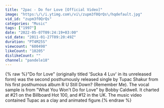 ```yaml
---
title: "2pac - Do for Love [Official Video]"
image: "https:\/\/i.ytimg.com\/vi\/zupm3f0QrQs\/hqdefault.jpg"
vid_id: "zupm3f0QrQs"
categories: "Music"
tags: ["1997"]
date: "2022-05-07T09:24:19+03:00"
vid_date: "2011-01-27T09:20:49Z"
duration: "PT4M25S"
viewcount: "600498"
likeCount: "10205"
dislikeCount: ""
channel: "pandele18"
---
```

{% raw %}&quot;Do for Love&quot; (originally titled 'Sucka 4 Luv' in its unreleased form) was the second posthumously released single by Tupac Shakur from his first posthumous album R U Still Down? (Remember Me). The vocal sample is from &quot;What You Won't Do for Love&quot; by Bobby Caldwell. It charted at #21 on the Billboard Hot 100, and #12 in the UK. The music video contained Tupac as a clay and animated figure.{% endraw %}
